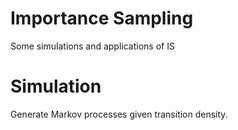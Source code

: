 # Importance Sampling
Some simulations and applications of IS 

# Simulation
Generate Markov processes given transition density. 
